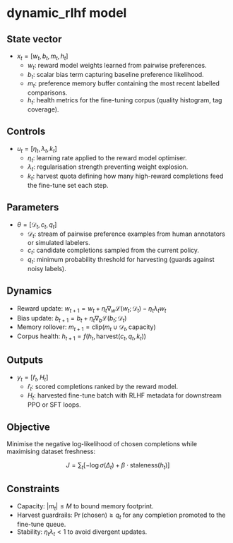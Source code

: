 # dynamic_rlhf model

## State vector

- $x_t = [w_t, b_t, m_t, h_t]$
  - $w_t$: reward model weights learned from pairwise preferences.
  - $b_t$: scalar bias term capturing baseline preference likelihood.
  - $m_t$: preference memory buffer containing the most recent labelled comparisons.
  - $h_t$: health metrics for the fine-tuning corpus (quality histogram, tag coverage).

## Controls

- $u_t = [\eta_t, \lambda_t, k_t]$
  - $\eta_t$: learning rate applied to the reward model optimiser.
  - $\lambda_t$: regularisation strength preventing weight explosion.
  - $k_t$: harvest quota defining how many high-reward completions feed the fine-tune set each step.

## Parameters

- $\theta = [\mathcal{D}_t, c_t, q_t]$
  - $\mathcal{D}_t$: stream of pairwise preference examples from human annotators or simulated labelers.
  - $c_t$: candidate completions sampled from the current policy.
  - $q_t$: minimum probability threshold for harvesting (guards against noisy labels).

## Dynamics

- Reward update: $w_{t+1} = w_t + \eta_t \nabla_w \mathcal{L}(w_t; \mathcal{D}_t) - \eta_t \lambda_t w_t$
- Bias update: $b_{t+1} = b_t + \eta_t \nabla_b \mathcal{L}(b_t; \mathcal{D}_t)$
- Memory rollover: $m_{t+1} = \text{clip}(m_t \cup \mathcal{D}_t, \text{capacity})$
- Corpus health: $h_{t+1} = f(h_t, \text{harvest}(c_t, q_t, k_t))$

## Outputs

- $y_t = [\hat{r}_t, H_t]$
  - $\hat{r}_t$: scored completions ranked by the reward model.
  - $H_t$: harvested fine-tune batch with RLHF metadata for downstream PPO or SFT loops.

## Objective

Minimise the negative log-likelihood of chosen completions while maximising dataset freshness:

$$
J = \sum_t \left[ -\log \sigma(\Delta_t) + \beta \cdot \text{staleness}(h_t) \right]
$$

## Constraints

- Capacity: $|m_t| \leq M$ to bound memory footprint.
- Harvest guardrails: $\Pr(\text{chosen}) \geq q_t$ for any completion promoted to the fine-tune queue.
- Stability: $\eta_t \lambda_t < 1$ to avoid divergent updates.
